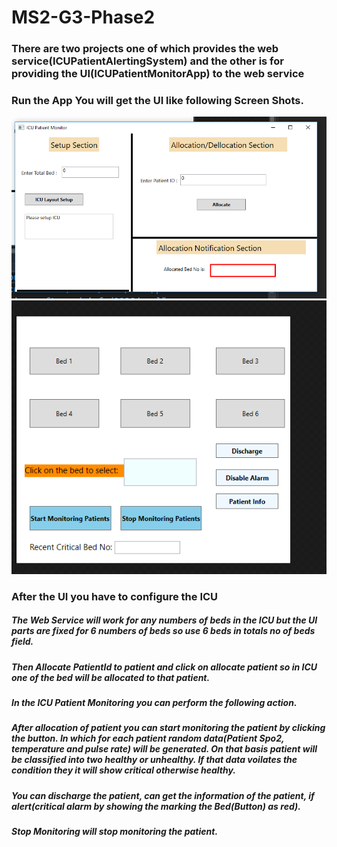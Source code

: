 # MS2-G3-Phase2
### There are two projects one of which provides the web service(ICUPatientAlertingSystem) and the other is for providing the UI(ICUPatientMonitorApp) to the web service
### Run the App You will get the UI like following Screen Shots.

![Test Image 1](https://github.com/tomarkajal17/MS2-G3-Phase2/blob/master/Reports/UI_1.png)
![Test Image 2](https://github.com/tomarkajal17/MS2-G3-Phase2/blob/master/Reports/UI_2.png)

### After the UI you have to configure the ICU
##### The Web Service will work for any numbers of beds in the ICU but the UI parts are fixed for 6 numbers of beds so use 6 beds in totals no of beds field.
##### Then Allocate PatientId to patient and click on allocate patient so in ICU one of the bed will be allocated to that patient.
##### In the ICU Patient Monitoring you can perform the following action.
##### After allocation of patient you can start monitoring the patient by clicking the button. In which for each patient random data(Patient Spo2, temperature and pulse rate) will be generated. On that basis patient will be classified into two healthy or unhealthy. If that data voilates the condition they it will show critical otherwise healthy.
##### You can discharge the patient, can get the information of the patient, if alert(critical alarm by showing the marking the Bed(Button) as red).
##### Stop Monitoring will stop monitoring the patient.

